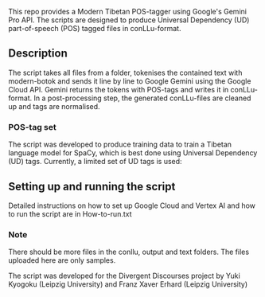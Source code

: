 This repo provides a Modern Tibetan POS-tagger using Google's Gemini Pro API. The scripts are designed to produce Universal Dependency (UD) part-of-speech (POS) tagged files in conLLu-format.
## Description
The script takes all files from a folder, tokenises the contained text with modern-botok and sends it line by line to Google Gemini using the Google Cloud API. Gemini returns the tokens with POS-tags and writes it in conLLu-format. In a post-processing step, the generated conLLu-files are cleaned up and tags are normalised.
### POS-tag set
The script was developed to produce training data to train a Tibetan language model for SpaCy, which is best done using Universal Dependency (UD) tags. Currently, a limited set of UD tags is used: 
## Setting up and running the script
Detailed instructions on how to set up Google Cloud and Vertex AI and how to run the script are in How-to-run.txt 
### Note
There should be more files in the conllu, output and text folders. The files uploaded here are only samples.

The script was developed for the Divergent Discourses project by Yuki Kyogoku (Leipzig University) and Franz Xaver Erhard (Leipzig University)
